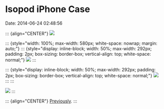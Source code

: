 Isopod iPhone Case
==================

Date: 2014-06-24 02:48:56

[](http://nlab.itmedia.co.jp/nl/articles/1406/20/news086.html)

::: {align="CENTER"}
![](http://www.jwz.org/images/wk_140620fusoku01.jpg)

::: {style="width: 100%; max-width: 580px; white-space: nowrap; margin: auto;"}
::: {style="display: inline-block; width: 50%; max-width: 292px; padding: 2px; box-sizing: border-box; vertical-align: top; white-space: normal;"}
![](http://www.jwz.org/images/wk_140620fusoku02.jpg)
:::

::: {style="display: inline-block; width: 50%; max-width: 292px; padding: 2px; box-sizing: border-box; vertical-align: top; white-space: normal;"}
![](http://www.jwz.org/images/wk_140620fusoku03.jpg)
:::
:::

![](http://www.jwz.org/images/wk_140620fusoku06.jpg)
:::

::: {align="CENTER"}
[Previously](http://www.jwz.org/blog/2013/10/crunchy/).
:::
